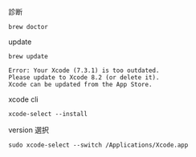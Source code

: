診断
```
brew doctor
```

update
```
brew update
```


```
Error: Your Xcode (7.3.1) is too outdated.
Please update to Xcode 8.2 (or delete it).
Xcode can be updated from the App Store.
```


xcode cli
```
xcode-select --install
```

version 選択
```
sudo xcode-select --switch /Applications/Xcode.app
```
